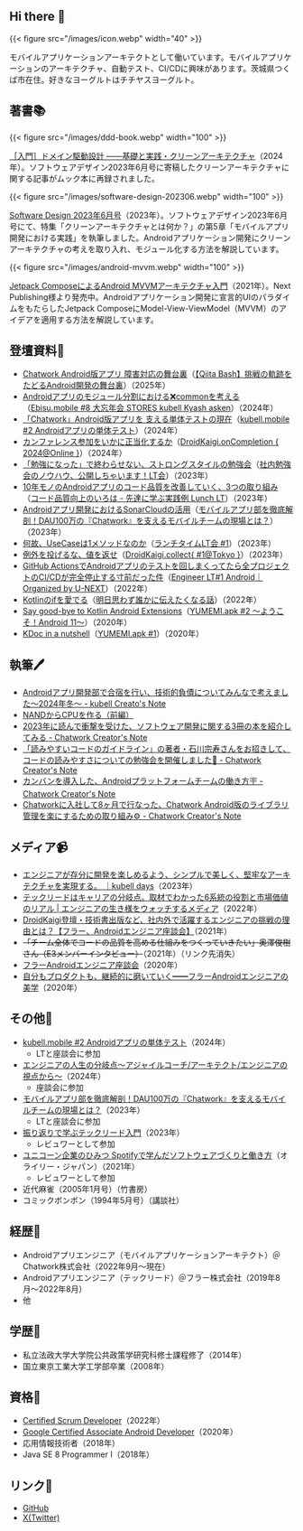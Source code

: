 ## Hi there 👋

{{< figure src="/images/icon.webp" width="40" >}}

モバイルアプリケーションアーキテクトとして働いています。モバイルアプリケーションのアーキテクチャ、自動テスト、CI/CDに興味があります。茨城県つくば市在住。好きなヨーグルトはチチヤスヨーグルト。

## 著書📚

{{< figure src="/images/ddd-book.webp" width="100" >}}

[［入門］ドメイン駆動設計 ――基礎と実践・クリーンアーキテクチャ](https://gihyo.jp/book/2024/978-4-297-14317-6)（2024年）。ソフトウェアデザイン2023年6月号に寄稿したクリーンアーキテクチャに関する記事がムック本に再録されました。

{{< figure src="/images/software-design-202306.webp" width="100" >}}

[Software Design 2023年6月号](https://gihyo.jp/magazine/SD/archive/2023/202306)（2023年）。ソフトウェアデザイン2023年6月号にて、特集「クリーンアーキテクチャとは何か？」の第5章「モバイルアプリ開発における実践」を執筆しました。Androidアプリケーション開発にクリーンアーキテクチャの考えを取り入れ、モジュール化する方法を解説しています。

{{< figure src="/images/android-mvvm.webp" width="100" >}}

[Jetpack ComposeによるAndroid MVVMアーキテクチャ入門](https://nextpublishing.jp/book/13660.html)（2021年）。Next Publishing様より発売中。Androidアプリケーション開発に宣言的UIのパラダイムをもたらしたJetpack ComposeにModel-View-ViewModel（MVVM）のアイデアを適用する方法を解説しています。

## 登壇資料🎤

- [Chatwork Android版アプリ 障害対応の舞台裏](https://www.docswell.com/s/okuzawats/K22EM6-incident-management)（[【Qiita Bash】挑戦の軌跡をたどるAndroid開発の舞台裏](https://increments.connpass.com/event/344818/)）（2025年）
- [Androidアプリのモジュール分割における:x:commonを考える](https://speakerdeck.com/okuzawats/androidapurinomoziyurufen-ge-niokeru-x-commonwokao-eru)（[Ebisu.mobile #8 大忘年会 STORES kubell Kyash asken](https://hey.connpass.com/event/335971/)）（2024年）
- [「Chatwork」Android版アプリを 支える単体テストの現在](https://speakerdeck.com/okuzawats/chatwork-androidban-apuriwo-zhi-erudan-ti-tesutonoxian-zai)（[kubell.mobile #2 Androidアプリの単体テスト](https://chatwork.connpass.com/event/337364/)）（2024年）
- [カンファレンス参加をいかに正当化するか](https://speakerdeck.com/okuzawats/kanhuarensucan-jia-woikanizheng-dang-hua-suruka)（[DroidKaigi.onCompletion { 2024@Online }](https://yumemi.connpass.com/event/329691/)）（2024年）
- [「勉強になった」で終わらせない、ストロングスタイルの勉強会](https://speakerdeck.com/okuzawats/mian-qiang-ninatuta-dezhong-warasenai-sutorongusutairunomian-qiang-hui)（[社内勉強会のノウハウ、公開しちゃいます！LT会](https://yumenosora.connpass.com/event/300021/)）（2023年）
- [10年モノのAndroidアプリのコード品質を改善していく、3つの取り組み](https://speakerdeck.com/okuzawats/4de89f92-6dff-4d77-8701-10882ff27be7)（[コード品質向上のいろは - 先達に学ぶ実践例 Lunch LT](https://findy.connpass.com/event/300912/)）（2023年）
- [Androidアプリ開発におけるSonarCloudの活用](https://speakerdeck.com/okuzawats/androidapurikai-fa-niokerusonarcloudnohuo-yong)（[モバイルアプリ部を徹底解剖！DAU100万の『Chatwork』を支えるモバイルチームの現場とは？](https://chatwork.connpass.com/event/294521/)）（2023年）
- [何故、UseCaseは1メソッドなのか](https://speakerdeck.com/okuzawats/he-gu-usecaseha1mesotudonanoka)（[ランチタイムLT会 #1](https://yumemi.connpass.com/event/285251/)）（2023年）
- [例外を投げるな、値を返せ](https://speakerdeck.com/okuzawats/li-wai-wotou-geruna-zhi-wofan-se)（[DroidKaigi.collect{ #1@Tokyo }](https://droidkaigi.connpass.com/event/277984/)）（2023年）
- [GitHub ActionsでAndroidアプリのテストを回しまくってたら全プロジェクトのCI/CDが完全停止する寸前だった件](https://speakerdeck.com/okuzawats/cdgawan-quan-ting-zhi-surucun-qian-datutajian)（[Engineer LT#1 Android｜Organized by U-NEXT](https://u-next-corporate.connpass.com/event/247901/)）（2022年）
- [Kotlinのifを愛でる](https://speakerdeck.com/okuzawats/kotlinnoifwoai-deru)（[明日思わず誰かに伝えたくなる話](https://churadata.connpass.com/event/237070/)）（2022年）
- [Say good-bye to Kotlin Android Extensions](https://speakerdeck.com/okuzawats/say-good-bye-to-kotlin-android-extensions)（[YUMEMI.apk #2 〜ようこそ！Android 11〜](https://yumemi.connpass.com/event/191284/)）（2020年）
- [KDoc in a nutshell](https://speakerdeck.com/okuzawats/kdoc-in-a-nutshell)（[YUMEMI.apk #1](https://yumemi.connpass.com/event/180842/)）（2020年）

## 執筆🖊️

- [Androidアプリ開発部で合宿を行い、技術的負債についてみんなで考えました〜2024年冬〜 - kubell Creato's Note](https://creators-note.chatwork.com/entry/android-training-camp-2024)
- [NANDからCPUを作る（前編）](https://creators-note.chatwork.com/entry/nand-to-cpu)
- [2023年に読んで衝撃を受けた、ソフトウェア開発に関する3冊の本を紹介してみる - Chatwork Creator's Note](https://creators-note.chatwork.com/entry/books-that-impacted-me-in-2023)
- [「読みやすいコードのガイドライン」の著者・石川宗寿さんをお招きして、コードの読みやすさについての勉強会を開催しました📝 - Chatwork Creator's Note](https://creators-note.chatwork.com/entry/code-readability)
- [カンバンを導入した、Androidプラットフォームチームの働き方🪧 - Chatwork Creator's Note](https://creators-note.chatwork.com/entry/how-android-platform-team-works)
- [Chatworkに入社して8ヶ月で行なった、Chatwork Android版のライブラリ管理を楽にするための取り組み⚙️ - Chatwork Creator's Note](https://creators-note.chatwork.com/entry/ease-android-app-maintenance)

## メディア📹

- [エンジニアが存分に開発を楽しめるよう、シンプルで美しく、堅牢なアーキテクチャを実現する。 ｜kubell days](https://days.kubell.com/posts/230801_1/)（2023年）
- [テックリードはキャリアの分岐点。取材でわかった6系統の役割と市場価値のリアル | エンジニアの生き様をウォッチするメディア](https://pr.forkwell.com/articles/six_patterns_of_tech_leads/)（2022年）
- [DroidKaigi登壇・技術書出版など、社内外で活躍するエンジニアの挑戦の理由とは？【フラー、Androidエンジニア座談会】](https://note.fuller-inc.com/n/n2f82c16e0c50)（2021年）
- ~~「チーム全体でコードの品質を高める仕組みをつくっていきたい」奥澤俊樹さん（E3メンバーインタビュー）~~（2021年）（リンク先消失）
- [フラーAndroidエンジニア座談会](https://note.fuller-inc.com/n/n98a132b38030)（2020年）
- [自分もプロダクトも、継続的に磨いていく━━フラーAndroidエンジニアの美学](https://note.fuller-inc.com/n/n5b5a73a97678)（2020年）

## その他💪

- [kubell.mobile #2 Androidアプリの単体テスト](https://chatwork.connpass.com/event/337364/)（2024年）
  - LTと座談会に参加
- [エンジニアの人生の分岐点〜アジャイルコーチ/アーキテクト/エンジニアの視点から〜](https://chatwork.connpass.com/event/305171/)（2024年）
  - 座談会に参加
- [モバイルアプリ部を徹底解剖！DAU100万の『Chatwork』を支えるモバイルチームの現場とは？](https://chatwork.connpass.com/event/294521/)（2023年）
  - LTと座談会に参加
- [振り返りで学ぶテックリード入門](https://techbookfest.org/product/pdjPqTzTNsfz8ydNBhBYMz?productVariantID=1jcuzez5nvs4p7LWetK0dJ)（2023年）
  - レビュワーとして参加
- [ユニコーン企業のひみつ Spotifyで学んだソフトウェアづくりと働き方](https://www.oreilly.co.jp/books/9784873119465/)（オライリー・ジャパン）（2021年）
  - レビュワーとして参加
- 近代麻雀（2005年1月号）（竹書房）
- コミックボンボン（1994年5月号）（講談社）

## 経歴🦄

- Androidアプリエンジニア（モバイルアプリケーションアーキテクト）＠Chatwork株式会社（2022年9月〜現在）
- Androidアプリエンジニア（テックリード）＠フラー株式会社（2019年8月〜2022年8月）
- 他

## 学歴🏫

- 私立法政大学大学院公共政策学研究科修士課程修了（2014年）
- 国立東京工業大学工学部卒業（2008年）

## 資格🎫

- [Certified Scrum Developer](https://bcert.me/bc/html/show-badge.html?b=afktwxuc)（2022年）
- [Google Certified Associate Android Developer](https://www.credential.net/23abac18-fa90-4c07-91fc-23fed22391c0?key=91642f55a8d5ce14b85a29e0884729eb3a09a45d02d2f24fc8d7ebf1c6fed1cd)（2020年）
- 応用情報技術者（2018年）
- Java SE 8 Programmer I（2018年）

## リンク🚀

- [GitHub](https://github.com/okuzawats)
- [X(Twitter)](https://twitter.com/okuzawats)
